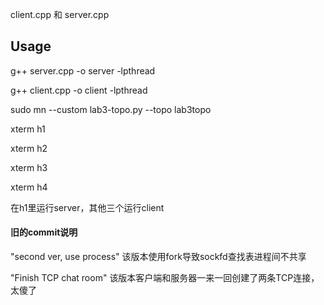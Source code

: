 client.cpp 和 server.cpp 

## Usage
g++ server.cpp -o server -lpthread

g++ client.cpp -o client -lpthread

sudo mn --custom lab3-topo.py --topo lab3topo

xterm h1

xterm h2

xterm h3

xterm h4

在h1里运行server，其他三个运行client

#### 旧的commit说明

"second ver, use process" 该版本使用fork导致sockfd查找表进程间不共享

"Finish TCP chat room" 该版本客户端和服务器一来一回创建了两条TCP连接，太傻了